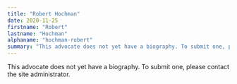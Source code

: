 ```yaml
---
title: "Robert Hochman"
date: 2020-11-25
firstname: "Robert"
lastname: "Hochman"
alphaname: "hochman-robert"
summary: "This advocate does not yet have a biography. To submit one, please contact the site administrator."
---
```

This advocate does not yet have a biography. To submit one, please contact the site administrator.

